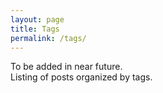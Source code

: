 ```yaml
---
layout: page
title: Tags
permalink: /tags/
---
```


To be added in near future.  
Listing of posts organized by tags.